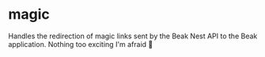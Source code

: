# magic

Handles the redirection of magic links sent by the Beak Nest API to the Beak application. Nothing too exciting I'm afraid 😬
